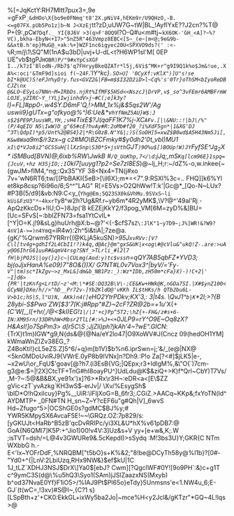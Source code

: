 %[=JqKctY:RH7Mltt7pux3=,9e =gFxP`_&dHOo\X{bo9e0FNmq't8'2X.pNiV4,hEKm9r/U9QHzO,-B.<=g07FX.pUb5Po1z|b~N J<XzEj`tt?zD,uUW7G~tW|BL_!AyflYxE??J2cn?%T@ P+(9:,pC`W7Dqf._ YI{8J6V >3(q>F'8OQ9`I?O-Q#u<m#tj~`kX6OK-'GH_<A]?~%?VC),bkha-EbyN<+I7>"5nZ5R"463Vmpz8EBC<[S~_(e~[m<@;9e&9b-&&xtB.h'ep}MuG@_+ak:%+}WZF1nc6igyec20U<SPXVO9ds?(' :<-%`R;m/j\1\SQ"M(1nA$u3bD|uvj+U-dL<t?H6WP1sI'M[
0EP UE"vb$tgPJ`HOBR)P/"9#xYpCsXGF I../k7zI'BlodN-/Rb7$'q7FHryyBkeQZATr*l5j,6Vi$^MK+r^g9I9Q1k%o$Jm&!ue,.XA%<:oci'&TmF9d]sioi f(~24F`_.'IY^kc}`.SO>U]
'0CyXf:vKlX")]U"s!se
bI*k@UC)S!eFJn%yD!y.fus<GVZ2&|FB=m$$I32D2iD>l~Cq%'s'0Tr}oThSM<bIyoReDBCJZ\nx @&LO~ESyLu7NNn~M=IRbDs.njRt%IfMF$5HSd<<NszcJ|DrVP,v$_so^3vFEmr6AMBFrmWLOJE,yZIRC~Y_!YLjIwjinhdV>j~#C(;e]k3y?`l}=FL\]#pp0-.w4SY.D6mF'Q,!>MM_1x%j&$5qs2W'/Ag uswii9}gUTx=g"ofkyo@%^)6:Ue&*v`hYfNmZ5AU}W$:J
s$2$PE9PJuusWR,YH,;vH4`TixE$?J(qaFF1K7%j-XC`AFv.[|\&NU::!|bJ\/%"(P/4qEIU N5\IwW)D_g^65#cE?hvAy#R:2oMb#f20_?i%XdF5gn*|1&XG'DJ
^3T\QdpI)*p5/Unt%2@BS4}2|*R\G0zB.N"Y&|;)S(SoDH]5=xwZ$B0wd$A5H43Nm5Ji[,K&w8Wa`a9m$/r3zx~g c2#MO\BZCFmky#$y0dh2'0t_vbI)MU1`
xI\Q*VJo8i2^GCSSuH{llXzSnp\S30*S+jsVth`GJT`)9O%u$[)BOUp!W)JY`FyfSE^$Jg_2X*iSMB$ud[BVN)@,6ixb%RW\JwkB #`/Q_UoKhp,7</\d`:jJq;,mS`Kq]lcm96E}1spq={JcuV,+hz H35jIO;;I`0kI7[uuyg1?p2=Se7zl8ES_)@~lj_H;r:~/dZ%-o,w.inkee{~(gwJM>fIM4,^ng;:Qx35"YF
38<Nx4=TN(j#xo 7v+\'wN6RT6;tw/[(PbBAKI{5eB>[\il6X};m*=<7".9:RSXl%3c=..
FHQ]]k6%Yl et8kp8csp?6i96o/6;S^^"LAG" R[=E5Vs>O2QhWw!T:k'|Gc@*_[Qo-N~LUx?#P3B(5/d9]&vb:N9:C<y_(`Yhg@Em;5Q23SX0k&VhMu.9SVxS~li kUi&FzU3"*~4kxrT`y8^w2h?Ug&Rf\.r~yb6m*4R2yMK$,\V?@^'49al'Rj -ApQzKkcDs+!IU;O~}8Jp('B kEZEjKkY2/f3pog_VM[6M=zyD%&]BU=[Uc=SFvS[~:bbIZFN73=fsa1YtCvIL*[^Y|O=K.j!9&sLg}huUrh@X:b~@?'<(-$cfS7s`Z\:JlK"1~y7D9~;J%]WR!&?W9?4nV]A->=)n4Ym`q=iR4w):2h^5i&tiA|;7ze@a.{gK/'%Qrwm67YRRrr{(@KLjA5kuSN)_>95J`xvRVv:[V?C\l[tv4g+gdhIf2L4CbI1!?)k4q,d@Ac}@m"gxS&UK|x<og\#@cVlu&^ukQ!Z-.are:>uAy@O6IhrG61uuR#&qmV4rsg?SNf_>TLrli_#l2l7 fH|bjPOJS||oy(}z}c~|CULmg(Aod:y)tc$vss`n=qQY7AB5qbFZ$*YVD3;bj(oJj$xHanA%e09}7"8O&\())X/ G7NT#L0v7Vox3^|byV/='Fy`-V"|tm)sc*IkZgv~>z_MxL&]dm&b_NB1Pz:_):Wz*IDb,zH50m*cFa}X)-)!C+2|' ~I]d6>{PR'|tzKnfg<LrtD/~z'<M:\*#SE:DQ32B\V\-;CE&Kw+HWk@K,nGDa7SI.|X#$ynZ100<GCyN8}DXe/h//>^hD__Pr72v-]YbZKldO@'vKKh IL$tHKs/h
QTb2bu6L-V>b1c;hS|S,l"U)N, AKk)n4(]e`HO2YtrPDkv;KX'3,: 3|t4s.
\QvJ1^`b|K`\*2l;>?{B
28ybi-S$Pwo`ZW[$3'7[K:j#Rpp"#Z}~2cF?ZR@2b=+1u_'X{+*(C'W[,_I[+hr/,/@\<$kI)EG!`1|/|J'+c}Pp^5T2;\hZ{+-FH&/z#s+6-IN:XM95rn/33DR%hW<Mbsr2TlL[#:>%J+<+`0JLP9=rY^O9E~Oq8zX?H&AsI!]o75pPm3> d[r5C\S ;JjZli)ph?jkAh'4~?wE".GICN*:{TrX}t1m)IGW*g9,N{ds&@{@Na/eY2lo47|O9XoWV#J(Cncz 09(hedOH1YM]
kWmaWnZ)Zv38EG_?Z4BoKti!}cL5eZS.Z]5^6/+q}m[b1V)$b%n6.iprSwn=j;'&/_(e@|NX@ <5kn0MDoUviRJ9{VWrE.0yP8b9IVNx]n?Dh9.:P!o
Za[?<#]$jLK5|e-, ~x2wU\or_FqU$'goav[@?h7.(i3EsB{VG;|QEpx;r3+IdlgM%,&\"O{`)7cm-g3@e:$=|!2X]CtcTF+TnG#hI8oayPU^]UdLdu@K$&ziQ+>K)f*Qrl~CbY)T7Vs/,M-?~:5@&B&BX,ye91x')x]?6>*Rx\r3H~:eDR<a<[E\$ZZ
gVic<zT`yvAzkg`KH3wS$-erJv|/
\Xv/%EsygSh$
\bID*O!hQxilcuy}Pg%__UiR:\lFljXoG=B_6fr3;.CGiZ.>AACq~KKp&;fxYoTN(ld^AYDMTP+
_0FN#TN H_sn~Z~Y?cEF6u"g#Qh|V]_6wvS Hd~Zfugo^5>|OCShGE0s?gdMC$BJ%y;#
YWR5KMpySX6AvcaF5E!~~\GRQz.OZ:7p829/s:[yGKUJt<HaRb^B5zB'qcDvRRIPc/yi3XL&U*hX%v61pDB7:@ GoA{N6QMl7]K5P:+^Jio1)00!v4V:3]Uz&s+V yy+[e+w&,K;.W
;isTVT=dsh/=L@4v3GWURe9&.5cKepdI)>sSydq
:M!3bs3U}Y;GKR{C NTm WXbbG
h.-E<'Ix~YOFrDdF,%NRQBM["t5bO}s+K%&2;"8!be@DCyTh58y@%l1b}?[0#-"Yd0+^{|LnV:2LbiUzq,RHx9NW&}$ef$kU|1C 1J_tLZ`XDHJ3NSJ$DrX\]Ya0$[ebJ? Cwm][?QgcIWF#0Y![9o9PH`:&)c+g1T
c^9ymC3S(d@\%u5hQ3\Syo1(SAm)jJSlZaazxNS(Mxyb)
b^od37NvaE0Yf}F1iO5>/%IAJ9Pt$Pl65o}eTdy}5Unmsns'e<1.NW4u_6;E-GJ`(t(wC=,!3xv)#S@I~,{C?1 s}[LSpBth+z'+CK0:EkkGL+ixWy5ba2Jo|~mce%H<y2Jcl&/gKTzr"*GQ~4L!lqs>@